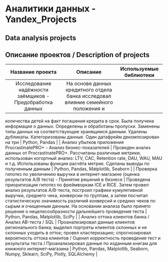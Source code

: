 # Аналитики данных - Yandex_Projects
## Data analysis projects


## Описание проектов / Description of projects


| Название проекта              | Описание           | Используемые библиотеки                     |
| :--------------------: | :---------------------: |:---------------------------:|
| Исследование надёжности заёмщиков - Предобработка данных | На основе данных кредитного отдела банка исследовал влияние семейного положения и
количества детей на факт погашения кредита в срок. Была получена информация о
данных. Определены и обработаны пропуски. Заменены типы данных на соответствующие
хранящимся данным. Удалены дубликаты. Категоризованы данные. Один датафрейм декомпозирован на три | Python, Pandas |
| Анализ убытков приложения ProcrastinatePRO+ - Анализ бизнес-показателей | Проведен анализ данных от ProcrastinatePRO+. Рассчитаны различные метрики, использован когортный анализ: LTV, CAC, Retention rate, DAU, WAU, MAU и т.д. Использованы функции расчёта метрик. Сделаны выводы по полученным данным | Python, Pandas, Matplotlib, Seaborn |
| Проверка гипотез по увеличению выручки в интернет-магазине (оценка результатов A/B теста) - Принятие решений в бизнесе | Проведена приоритизация гипотез по фреймворкам ICE и RICE. Затем провел анализ
результатов A/B-теста, построил графики кумулятивной выручки, среднего чека, конверсии по группам, а затем посчитал статистическую значимость различий конверсий и средних чеков по сырым и очищенным данным. На основании анализа было принято решение о нецелесообразности дальнейшего проведения теста | Python, Pandas, Matplotlib, SciPy |
| Анализ оттока клиентов банка / Анализ AB-теста / SQL | Проанализировал данные клиентов регионального банка; выделил портреты клиентов склонных и не склонных уходить в отток; провел кластеризацию; спрогнозировал вероятность оттока клиентов / Оценил корректность проведения тест и результаты теста / Проанализировал данные по изданным книгам для книжного интернет-магазина | Python, Pandas, Matplotlib, Seaborn, Numpy, Sklearn, SciPy, Plotly, SQLAlchemy |
